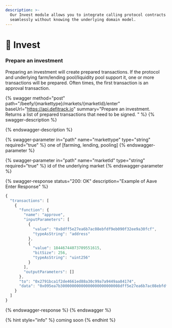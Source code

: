 ```yaml
---
description: >-
  Our Invest module allows you to integrate calling protocol contracts
  seamlessly without knowing the underlying domain model.
---
```


# 🦺 Invest

### Prepare an investment

Preparing an investment will create prepared transactions. If the protocol and underlying farm/lending pool/liquidity pool support it, one or more transactions will be prepared. Often times, the first transaction is an approval transaction.&#x20;

{% swagger method="post" path="/beefy/{markettype}/markets/{marketId}/enter" baseUrl="https://api.defitrack.io" summary="Prepare an investment. Returns a list of prepared transactions that need to be signed. " %}
{% swagger-description %}

{% endswagger-description %}

{% swagger-parameter in="path" name="markettype" type="string" required="true" %}
one of [farming, lending, pooling]
{% endswagger-parameter %}

{% swagger-parameter in="path" name="marketId" type="string" required="true" %}
id of the underlying market
{% endswagger-parameter %}

{% swagger-response status="200: OK" description="Example of Aave Enter Response" %}
```javascript
{
  "transactions": [
    {
      "function": {
        "name": "approve",
        "inputParameters": [
          {
            "value": "0x8dff5e27ea6b7ac08ebfdf9eb090f32ee9a30fcf",
            "typeAsString": "address"
          },
          {
            "value": 18446744073709551615,
            "bitSize": 256,
            "typeAsString": "uint256"
          }
        ],
        "outputParameters": []
      },
      "to": "0x2791bca1f2de4661ed88a30c99a7a9449aa84174",
      "data": "0x095ea7b30000000000000000000000008dff5e27ea6b7ac08ebfdf9eb090f32ee9a30fcf000000000000000000000000000000000000000000000000ffffffffffffffff"
    }
  ]
}
```
{% endswagger-response %}
{% endswagger %}

{% hint style="info" %}
coming soon
{% endhint %}

